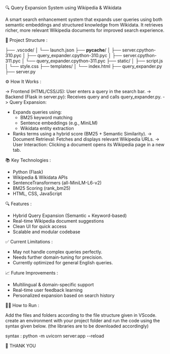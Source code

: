 🔍 Query Expansion System using Wikipedia & Wikidata 

A smart search enhancement system that expands user queries using both semantic embeddings and structured knowledge from Wikidata. It retrieves richer, more relevant Wikipedia documents for improved search experience.

📁 Project Structure :

├── .vscode/
│   └── launch.json
├── __pycache__/
│   ├── server.cpython-310.pyc
│   ├── query_expander.cpython-310.pyc
│   ├── server.cpython-311.pyc
│   └── query_expander.cpython-311.pyc
├── static/
│   ├── script.js
│   └── style.css
├── templates/
│   └── index.html
├── query_expander.py
├── server.py


⚙️ How It Works :

-> Frontend (HTML/CSS/JS): User enters a query in the search bar.
-> Backend (Flask in server.py): Receives query and calls query_expander.py.
-> Query Expansion:
  - Expands queries using:
    - BM25 keyword matching
    - Sentence embeddings (e.g., MiniLM)
    - Wikidata entity extraction
  - Ranks terms using a hybrid score (BM25 + Semantic Similarity).
-> Document Retrieval: Fetches and displays relevant Wikipedia URLs.
-> User Interaction: Clicking a document opens its Wikipedia page in a new tab.

📚 Key Technologies :

- Python (Flask)
- Wikipedia & Wikidata APIs
- SentenceTransformers (all-MiniLM-L6-v2)
- BM25 Scoring (rank_bm25)
- HTML, CSS, JavaScript

🔍 Features :

- Hybrid Query Expansion (Semantic + Keyword-based)
- Real-time Wikipedia document suggestions
- Clean UI for quick access
- Scalable and modular codebase

✅ Current Limitations :

- May not handle complex queries perfectly.
- Needs further domain-tuning for precision.
- Currently optimized for general English queries.

📈 Future Improvements :

- Multilingual & domain-specific support
- Real-time user feedback learning
- Personalized expansion based on search history

👨‍💻 How to Run :

Add the files and folders according to the file structure given in VScode. create an environment with your project folder and run the code using the syntax given below.
(the libraries are to be downloaded accordingly)

syntax : python -m uvicorn server:app --reload


🙏 THANK YOU 






